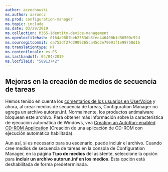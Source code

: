 ```yaml
---
author: aczechowski
ms.author: aaroncz
ms.prod: configuration-manager
ms.topic: include
ms.date: 03/29/2019
ms.collection: M365-identity-device-management
ms.openlocfilehash: 0164a980fbeb2553db3fee446400b1d86500c92d
ms.sourcegitcommit: da753df27d3909265ca45d3e79091f1e98758d16
ms.translationtype: HT
ms.contentlocale: es-ES
ms.lasthandoff: 04/04/2019
ms.locfileid: "58913742"
---
```

## <a name="bkmk_tsmedia"></a> Mejoras en la creación de medios de secuencia de tareas

<!-- 4090666 -->

Hemos tenido en cuenta los [comentarios de los usuarios en UserVoice](https://configurationmanager.uservoice.com/forums/300492-ideas/suggestions/20306074-add-ability-to-not-include-autorun-inf-when-buildi) y ahora, al crear medios de secuencia de tareas, Configuration Manager no agrega un archivo autorun.inf. Normalmente, los productos antimalware bloquean este archivo. Para obtener más información sobre la característica de ejecución automática de Windows, vea [Creating an AutoRun-enabled CD-ROM Application](https://docs.microsoft.com/windows/desktop/shell/autoplay) (Creación de una aplicación de CD-ROM con ejecución automática habilitada).

Aun así, si es necesario para su escenario, puede incluir el archivo. Cuando cree medios de secuencia de tareas en la consola de Configuration Manager, en la página **Tipo de medios** del asistente, seleccione la opción para **incluir un archivo autorun.inf en los medios**. Esta opción está deshabilitada de forma predeterminada.
